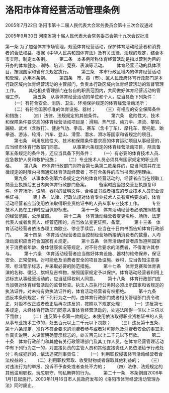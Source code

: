 # 洛阳市体育经营活动管理条例

2005年7月22日 洛阳市第十二届人民代表大会常务委员会第十三次会议通过

2005年9月30日 河南省第十届人民代表大会常务委员会第十九次会议批准

<!-- INFO END -->

第一条 为了加强体育市场管理，规范体育经营活动，保护体育活动经营者和消费者的合法权益，根据《中华人民共和国体育法》及有关法律、法规的规定，结合本市实际，制定本条例。
　　第二条　本条例所称体育经营活动是指以营利为目的开办的体育健身、训练、培训、竞赛、表演等活动。
　　体育经营活动的具体项目，按照国家和省有关规定执行。
　　第三条　本市行政区域内的体育经营活动和管理，适用本条例。
　　第四条　市、县（市）、区人民政府体育行政部门是本行政区域内体育经营活动的主管部门，负责本行政区域内体育经营活动的监督管理工作。
　　其他相关管理部门在各自的职责范围内，共同做好体育经营活动的管理工作。
　　第五条　从事体育经营活动的单位和个人，应当具备下列条件：
　　（一）有符合安全、消防、卫生、环境保护规定的体育经营活动场所；
　　（二）有符合国家标准的体育设施、器材；
　　（三）有相应的安全保障条件和措施；
　　（四）法律、法规规定的其他条件。
　　第六条　危险性大、技术和保障条件要求高的体育经营活动项目是：滑翔、热气球、动力伞、漂流、攀岩、蹦极、武术（含散打）、健身气功、拳击、赛车（含卡丁车）、摩托车、摩托艇、跆拳道、游泳、轮滑、汽车、登山、滑雪、潜水、滑冰等国家和省规定的项目。
　　第七条　利用危险性大、技术和保障条件要求高的体育运动项目从事经营的，应当经市体育行政部门同意。
　　从事第六条规定的体育经营活动项目，除具备第五条规定的条件外，还应当具备下列条件：
　　（一）有必要的体育技术人员、应急救护人员和救护设施；
　　（二）专业技术人员必须具有国家规定的职业资格。
　　第八条　市体育行政部门对符合第七条第二款条件的，应当同意并在法律规定的时限内书面通知体育活动经营者；不符合条件的应当书面说明理由。
　　第九条　从事本条例第六条规定之外的体育经营活动的，经营者应当在领取工商营业执照后五日内向体育行政部门备案。
　　备案时应当提交营业执照复印件，体育场所、设施、器材的证明文件、合格证书或者相应的专业技术人员职业资格证书。
　　第十条　法律、行政法规对体育专业技术人员有资格要求的，体育活动经营者应当使用依法取得职业资格证书的人员从事专业技术工作。
　　专业技术人员在工作时应当佩带标志。
　　第十一条　体育活动经营者必须按照核准的经营范围，公示证照。
　　第十二条　体育活动经营者变更名称、场所、法定代表人或者负责人、经营范围的，应当依法变更证照、备案。
　　第十三条　体育活动经营者依法办理工商歇业、停业手续后，应当在十日内书面告知体育行政部门。
　　第十四条　体育活动经营者应当控制经营场所接纳消费者的数量，人均活动面积应当符合国家有关规定。
　　第十五条　体育活动经营者应当遵照国家关于消费者年龄、身体健康状况等规定，对不符合要求的消费者，不得准许其参与。
　　第十六条　体育活动经营者应当做好体育设施、器材的维修保养，保证安全、正常使用。对可能危及消费者安全的项目及设施、器材，应当告知注意事项、标注警示标志，并采取必要的防范措施。
　　第十七条　体育竞赛和体育表演的名称、徽记、旗帜及吉祥物，按照国家规定予以保护。体育活动经营者利用上述标志从事经营活动的，应当征得权利人同意。
　　第十八条　体育行政部门应当加强对体育经营活动的监督检查。执法人员执行公务时必须出示国家和省规定的执法证件。对未持有效执法证件的，体育活动经营者有权拒绝。
　　第十九条　违反本条例规定，有下列行为之一的，由体育行政部门或者相关管理部门责令改正，对拒不改正或者改正后再次违反的，按照以下规定处理：
　　（一）违反第七条规定，未经体育行政部门同意从事体育经营活动的，处违法所得一倍以上三倍以下罚款；
　　（二）违反第十条第一款规定，未使用依法取得职业资格证书的人员从事专业技术工作的，处五百元以上二千元以下罚款；
　　（三）违反第十五条、第十六条规定，准许不符合要求的消费者参与或者对可能危及消费者安全的事宜未作真实说明、未设置明确警示标志的，处五百元以上二千元以下罚款。
　　第二十条　体育行政部门和其他有关行政管理部门及其工作人员，在体育经营管理活动中有下列行为之一的，对直接负责的主管人员和其他直接责任人员依法给予行政处分；构成犯罪的，依法追究刑事责任：
　　（一）利用职权侵害体育活动经营者合法权益的；
　　（二）利用职权索取、收受财物或者谋取其他利益的；
　　（三）对违法行为的举报、投诉不予查处或者查处不力的；
　　（四）法律、法规规定的其他滥用职权、玩忽职守、徇私舞弊的行为。
　　第二十一条　本条例自2006年1月1日起施行。2000年11月16日市人民政府发布的《洛阳市体育经营活动管理办法》同时废止。

